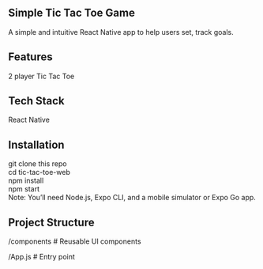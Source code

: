 ## Simple Tic Tac Toe Game<br/>
A simple and intuitive React Native app to help users set, track goals.<br/>

## Features<br/>
2 player Tic Tac Toe<br/>

## Tech Stack<br/>
React Native<br/>

## Installation<br/>
git clone this repo<br/>
cd tic-tac-toe-web<br/>
npm install<br/>
npm start<br/>
Note: You’ll need Node.js, Expo CLI, and a mobile simulator or Expo Go app.<br/>

## Project Structure <br/>

/components      # Reusable UI components <br/>
 
/App.js          # Entry point  
